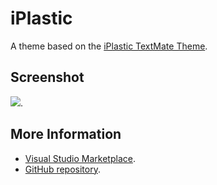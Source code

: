 # iPlastic

A theme based on the [iPlastic TextMate Theme](http://colorsublime.com/theme/iPlastic).


## Screenshot
![](https://raw.githubusercontent.com/gerane/VSCodeThemes/master/gerane.Theme-iPlastic/screenshot.png).


## More Information
* [Visual Studio Marketplace](https://marketplace.visualstudio.com/items/gerane.Theme-iPlastic).
* [GitHub repository](https://github.com/gerane/VSCodeThemes).
